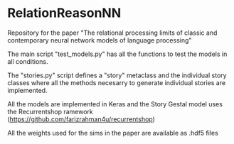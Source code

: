 # RelationReasonNN
Repository for the paper "The relational processing limits of classic and contemporary neural network models of language processing"


The main script "test_models.py" has all the functions to test the models in all conditions.

The "stories.py" script defines a "story" metaclass and the individual story classes where all the methods necesarry to generate individual stories are implemented.

All the models are implemented in Keras and the Story Gestal model uses the Recurrentshop ramework (https://github.com/farizrahman4u/recurrentshop)

All the weights used for the sims in the paper are available as .hdf5 files
